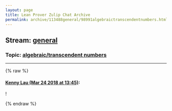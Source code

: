 ```yaml
---
layout: page
title: Lean Prover Zulip Chat Archive 
permalink: archive/113488general/98991algebraictranscendentnumbers.html
---
```


## Stream: [general](index.html)
### Topic: [algebraic/transcendent numbers](98991algebraictranscendentnumbers.html)

---


{% raw %}
#### [ Kenny Lau (Mar 24 2018 at 13:45)](https://leanprover.zulipchat.com/#narrow/stream/113488-general/topic/algebraic/transcendent%20numbers/near/124150419):
!


{% endraw %}
